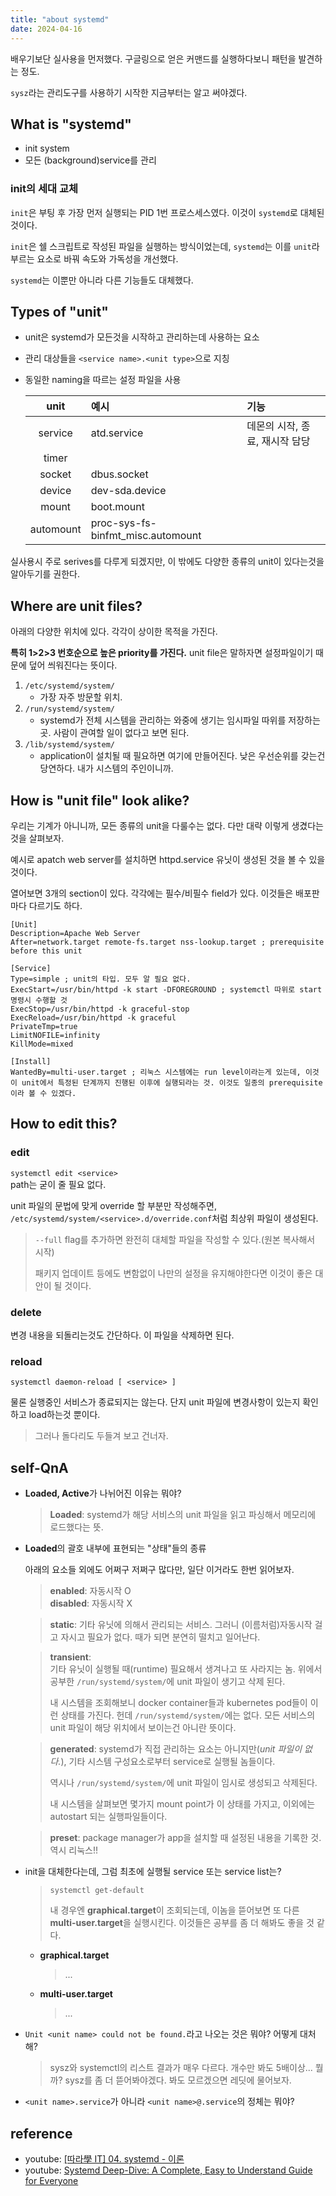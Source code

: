 ```yaml
---
title: "about systemd"
date: 2024-04-16
---
```


배우기보단 실사용을 먼저했다. 구글링으로 얻은 커맨드를 실행하다보니 패턴을 발견하는 정도.

`sysz`라는 관리도구를 사용하기 시작한 지금부터는 알고 써야겠다.

## What is "systemd"

- init system
- 모든 (background)service를 관리

### init의 세대 교체

`init`은 부팅 후 가장 먼저 실행되는 PID 1번 프로스세스였다. 이것이 `systemd`로 대체된 것이다.

`init`은 쉘 스크립트로 작성된 파일을 실행하는 방식이었는데, `systemd`는 이를 `unit`라 부르는 요소로 바꿔 속도와 가독성을 개선했다.

`systemd`는 이뿐만 아니라 다른 기능들도 대체했다.

## Types of "unit"

- unit은 systemd가 모든것을 시작하고 관리하는데 사용하는 요소
- 관리 대상들을 `<service name>.<unit type>`으로 지칭
- 동일한 naming을 따르는 설정 파일을 사용

  |   unit    | 예시                              | 기능                           |
  | :-------: | :-------------------------------- | :----------------------------- |
  |  service  | atd.service                       | 데몬의 시작, 종료, 재시작 담당 |
  |   timer   |                                   |                                |
  |  socket   | dbus.socket                       |                                |
  |  device   | dev-sda.device                    |                                |
  |   mount   | boot.mount                        |                                |
  | automount | proc-sys-fs-binfmt_misc.automount |                                |

실사용시 주로 serives를 다루게 되겠지만, 이 밖에도 다양한 종류의 unit이 있다는것을 알아두기를 권한다.

## Where are unit files?

아래의 다양한 위치에 있다. 각각이 상이한 목적을 가진다.

**특히 1>2>3 번호순으로 높은 priority를 가진다.** unit file은 말하자면 설정파일이기 때문에 덮어 씌워진다는 뜻이다.

1. `/etc/systemd/system/`
   - 가장 자주 방문할 위치.
2. `/run/systemd/system/`
   - systemd가 전체 시스템을 관리하는 와중에 생기는 임시파일 따위를 저장하는 곳. 사람이 관여할 일이 없다고 보면 된다.
3. `/lib/systemd/system/`
   - application이 설치될 때 필요하면 여기에 만들어진다. 낮은 우선순위를 갖는건 당연하다. 내가 시스템의 주인이니까.

## How is "unit file" look alike?

우리는 기계가 아니니까, 모든 종류의 unit을 다룰수는 없다. 다만 대략 이렇게 생겼다는것을 살펴보자.

예시로 apatch web server를 설치하면 httpd.service 유닛이 생성된 것을 볼 수 있을 것이다.

열어보면 3개의 section이 있다. 각각에는 필수/비필수 field가 있다. 이것들은 배포판마다 다르기도 하다.

```unit file
[Unit]
Description=Apache Web Server
After=network.target remote-fs.target nss-lookup.target ; prerequisite before this unit

[Service]
Type=simple ; unit의 타입. 모두 알 필요 없다.
ExecStart=/usr/bin/httpd -k start -DFOREGROUND ; systemctl 따위로 start 명령시 수행할 것
ExecStop=/usr/bin/httpd -k graceful-stop
ExecReload=/usr/bin/httpd -k graceful
PrivateTmp=true
LimitNOFILE=infinity
KillMode=mixed

[Install]
WantedBy=multi-user.target ; 리눅스 시스템에는 run level이라는게 있는데, 이것이 unit에서 특정된 단계까지 진행된 이후에 실행되라는 것. 이것도 일종의 prerequisite이라 볼 수 있겠다.
```

## How to edit this?

### edit

`systemctl edit <service>`  
path는 굳이 줄 필요 없다.

unit 파일의 문법에 맞게 override 할 부분만 작성해주면, `/etc/systemd/system/<service>.d/override.conf`처럼 최상위 파일이 생성된다.

> `--full` flag를 추가하면 완전히 대체할 파일을 작성할 수 있다.(원본 복사해서 시작)
>
> 패키지 업데이트 등에도 변함없이 나만의 설정을 유지해야한다면 이것이 좋은 대안이 될 것이다.

### delete

변경 내용을 되돌리는것도 간단하다. 이 파일을 삭제하면 된다.

### reload

`systemctl daemon-reload [ <service> ]`

물론 실행중인 서비스가 종료되지는 않는다. 단지 unit 파일에 변경사항이 있는지 확인하고 load하는것 뿐이다.

> 그러나 돌다리도 두들겨 보고 건너자.

## self-QnA

- **Loaded, Active**가 나뉘어진 이유는 뭐야?

  > **Loaded**: systemd가 해당 서비스의 unit 파일을 읽고 파싱해서 메모리에 로드했다는 뜻.

- **Loaded**의 괄호 내부에 표현되는 "상태"들의 종류

  아래의 요소들 외에도 어쩌구 저쩌구 많다만, 일단 이거라도 한번 읽어보자.

  > **enabled**: 자동시작 O  
  > **disabled**: 자동시작 X

  > **static**: 기타 유닛에 의해서 관리되는 서비스. 그러니 (이름처럼)자동시작 걸고 자시고 필요가 없다. 때가 되면 분연히 떨치고 일어난다.

  > **transient**:  
  > 기타 유닛이 실행될 때(runtime) 필요해서 생겨나고 또 사라지는 놈. 위에서 공부한 `/run/systemd/system/`에 unit 파일이 생기고 삭제 된다.
  >
  > 내 시스템을 조회해보니 docker container들과 kubernetes pod들이 이런 상태를 가진다. 헌데 `/run/systemd/system/`에는 없다. 모든 서비스의 unit 파일이 해당 위치에서 보이는건 아니란 뜻이다.

  > **generated**: systemd가 직접 관리하는 요소는 아니지만(_unit 파일이 없다._), 기타 시스템 구성요소로부터 service로 실행될 놈들이다.
  >
  > 역시나 `/run/systemd/system/`에 unit 파일이 임시로 생성되고 삭제된다.
  >
  > 내 시스템을 살펴보면 몇가지 mount point가 이 상태를 가지고, 이외에는 autostart 되는 실행파일들이다.

  > **preset**: package manager가 app을 설치할 때 설정된 내용을 기록한 것. 역시 리눅스!!

- init을 대체한다는데, 그럼 최초에 실행될 service 또는 service list는?

  > `systemctl get-default`
  >
  > 내 경우엔 **graphical.target**이 조회되는데, 이놈을 뜯어보면 또 다른 **multi-user.target**을 실행시킨다. 이것들은 공부를 좀 더 해봐도 좋을 것 같다.

  - **graphical.target**

    > ...

  - **multi-user.target**

    > ...

- `Unit <unit name> could not be found.`라고 나오는 것은 뭐야? 어떻게 대처해?

  > sysz와 systemctl의 리스트 결과가 매우 다르다. 개수만 봐도 5배이상... 뭘까? sysz를 좀 더 뜯어봐야겠다. 봐도 모르겠으면 레딧에 물어보자.

- `<unit name>.service`가 아니라 `<unit name>@.service`의 정체는 뭐야?

  >

## reference

- youtube: [[따라學 IT] 04. systemd - 이론](https://www.youtube.com/watch?v=vg8bcRlNXB8&t=678s)
- youtube: [Systemd Deep-Dive: A Complete, Easy to Understand Guide for Everyone](https://www.youtube.com/watch?v=Kzpm-rGAXos)
